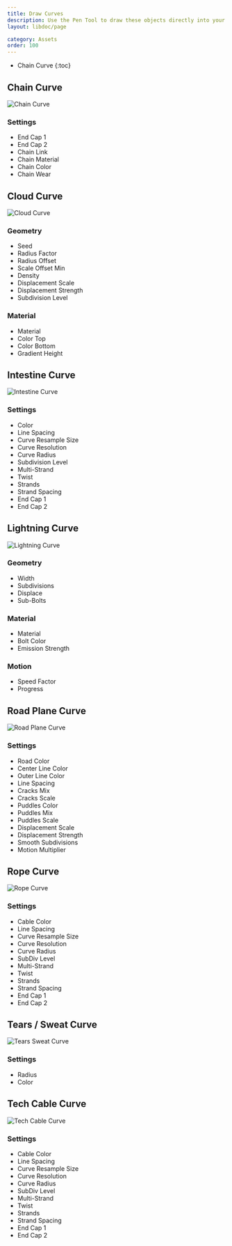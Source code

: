 ```yaml
---
title: Draw Curves
description: Use the Pen Tool to draw these objects directly into your Scene.
layout: libdoc/page

category: Assets
order: 100
---
```

- Chain Curve
{:toc}

## Chain Curve
![Chain Curve](/assets/Assets/Draw_Curves/Chain_Curve_Preview.png)
### Settings
- End Cap 1
- End Cap 2
- Chain Link
- Chain Material
- Chain Color
- Chain Wear

## Cloud Curve
![Cloud Curve](/assets/Assets/Draw_Curves/Cloud_Curve_Preview.png)
### Geometry
- Seed
- Radius Factor
- Radius Offset
- Scale Offset Min
- Density
- Displacement Scale
- Displacement Strength
- Subdivision Level
### Material
- Material
- Color Top
- Color Bottom
- Gradient Height

## Intestine Curve
![Intestine Curve](/assets/Assets/Draw_Curves/Intestine_Curve_Preview.png)
### Settings
- Color
- Line Spacing
- Curve Resample Size
- Curve Resolution
- Curve Radius
- Subdivision Level
- Multi-Strand
- Twist
- Strands
- Strand Spacing
- End Cap 1
- End Cap 2

## Lightning Curve
![Lightning Curve](/assets/Assets/Draw_Curves/Lightning_Curve_Preview.png)
### Geometry
- Width
- Subdivisions
- Displace
- Sub-Bolts
### Material
- Material
- Bolt Color
- Emission Strength
### Motion
- Speed Factor
- Progress

## Road Plane Curve
![Road Plane Curve](/assets/Assets/Draw_Curves/Road_Plane_Curve_Preview.png)
### Settings
- Road Color
- Center Line Color
- Outer Line Color
- Line Spacing
- Cracks Mix
- Cracks Scale
- Puddles Color
- Puddles Mix
- Puddles Scale
- Displacement Scale
- Displacement Strength
- Smooth Subdivisions
- Motion Multiplier

## Rope Curve
![Rope Curve](/assets/Assets/Draw_Curves/Rope_Curve_Preview.png)
### Settings
- Cable Color
- Line Spacing
- Curve Resample Size
- Curve Resolution
- Curve Radius
- SubDiv Level
- Multi-Strand
- Twist
- Strands
- Strand Spacing
- End Cap 1
- End Cap 2

## Tears / Sweat Curve
![Tears Sweat Curve](/assets/Assets/Draw_Curves/Tears_Sweat_Curve_Preview.png)
### Settings
- Radius
- Color

## Tech Cable Curve
![Tech Cable Curve](/assets/Assets/Draw_Curves/TechCable_Curve_Preview.png)
### Settings
- Cable Color
- Line Spacing
- Curve Resample Size
- Curve Resolution
- Curve Radius
- SubDiv Level
- Multi-Strand
- Twist
- Strands
- Strand Spacing
- End Cap 1
- End Cap 2

